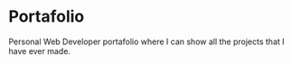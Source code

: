 # Portafolio
Personal Web Developer portafolio where I can show all the projects that I have ever made.
